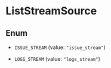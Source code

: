 

# ListStreamSource

## Enum


* `ISSUE_STREAM` (value: `"issue_stream"`)

* `LOGS_STREAM` (value: `"logs_stream"`)



